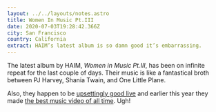 ```yaml
---
layout: ../../layouts/notes.astro
title: Women In Music Pt.III
date: 2020-07-03T19:28:42.366Z
city: San Francisco
country: California
extract: HAIM’s latest album is so damn good it’s embarrassing.
---
```


The latest album by HAIM, _Women in Music Pt.III_, has been on infinite repeat for the last couple of days. Their music is like a fantastical broth between PJ Harvey, Shania Twain, and One Little Plane.

Also, they happen to be [upsettingly good live](https://www.youtube.com/watch?v=XGILMne88AA) and earlier this year they made [the best music video of all time](https://www.youtube.com/watch?v=crZvtA9I4lY). Ugh!
